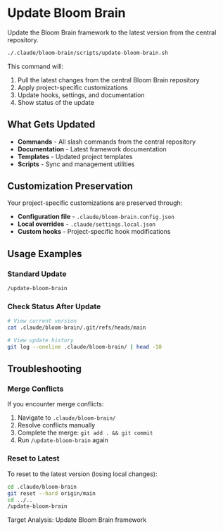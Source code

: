 # Update Bloom Brain

Update the Bloom Brain framework to the latest version from the central repository.

```bash
./.claude/bloom-brain/scripts/update-bloom-brain.sh
```

This command will:
1. Pull the latest changes from the central Bloom Brain repository
2. Apply project-specific customizations 
3. Update hooks, settings, and documentation
4. Show status of the update

## What Gets Updated

- **Commands** - All slash commands from the central repository
- **Documentation** - Latest framework documentation
- **Templates** - Updated project templates
- **Scripts** - Sync and management utilities

## Customization Preservation

Your project-specific customizations are preserved through:
- **Configuration file** - `.claude/bloom-brain.config.json`
- **Local overrides** - `.claude/settings.local.json`
- **Custom hooks** - Project-specific hook modifications

## Usage Examples

### Standard Update
```bash
/update-bloom-brain
```

### Check Status After Update
```bash
# View current version
cat .claude/bloom-brain/.git/refs/heads/main

# View update history
git log --oneline .claude/bloom-brain/ | head -10
```

## Troubleshooting

### Merge Conflicts
If you encounter merge conflicts:
1. Navigate to `.claude/bloom-brain/`
2. Resolve conflicts manually
3. Complete the merge: `git add . && git commit`
4. Run `/update-bloom-brain` again

### Reset to Latest
To reset to the latest version (losing local changes):
```bash
cd .claude/bloom-brain
git reset --hard origin/main
cd ../..
/update-bloom-brain
```

Target Analysis: Update Bloom Brain framework